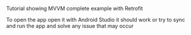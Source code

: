 Tutorial showing MVVM complete example with Retrofit

To open the app open it with Android Studio it should work
or try to sync and run the app and solve any issue that may occur